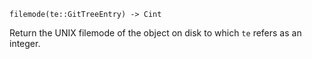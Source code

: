 ```
filemode(te::GitTreeEntry) -> Cint
```

Return the UNIX filemode of the object on disk to which `te` refers as an integer.

